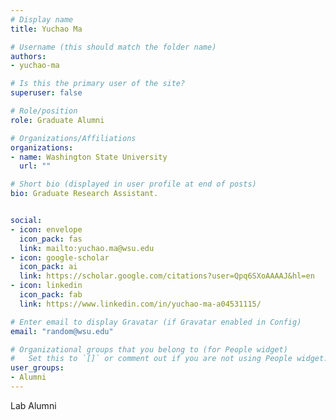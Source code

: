 ```yaml
---
# Display name
title: Yuchao Ma

# Username (this should match the folder name)
authors:
- yuchao-ma

# Is this the primary user of the site?
superuser: false

# Role/position
role: Graduate Alumni

# Organizations/Affiliations
organizations:
- name: Washington State University
  url: ""

# Short bio (displayed in user profile at end of posts)
bio: Graduate Research Assistant.


social:
- icon: envelope
  icon_pack: fas
  link: mailto:yuchao.ma@wsu.edu
- icon: google-scholar
  icon_pack: ai
  link: https://scholar.google.com/citations?user=Qpq6SXoAAAAJ&hl=en
- icon: linkedin
  icon_pack: fab
  link: https://www.linkedin.com/in/yuchao-ma-a04531115/

# Enter email to display Gravatar (if Gravatar enabled in Config)
email: "random@wsu.edu"

# Organizational groups that you belong to (for People widget)
#   Set this to `[]` or comment out if you are not using People widget.
user_groups:
- Alumni
---
```

Lab Alumni
